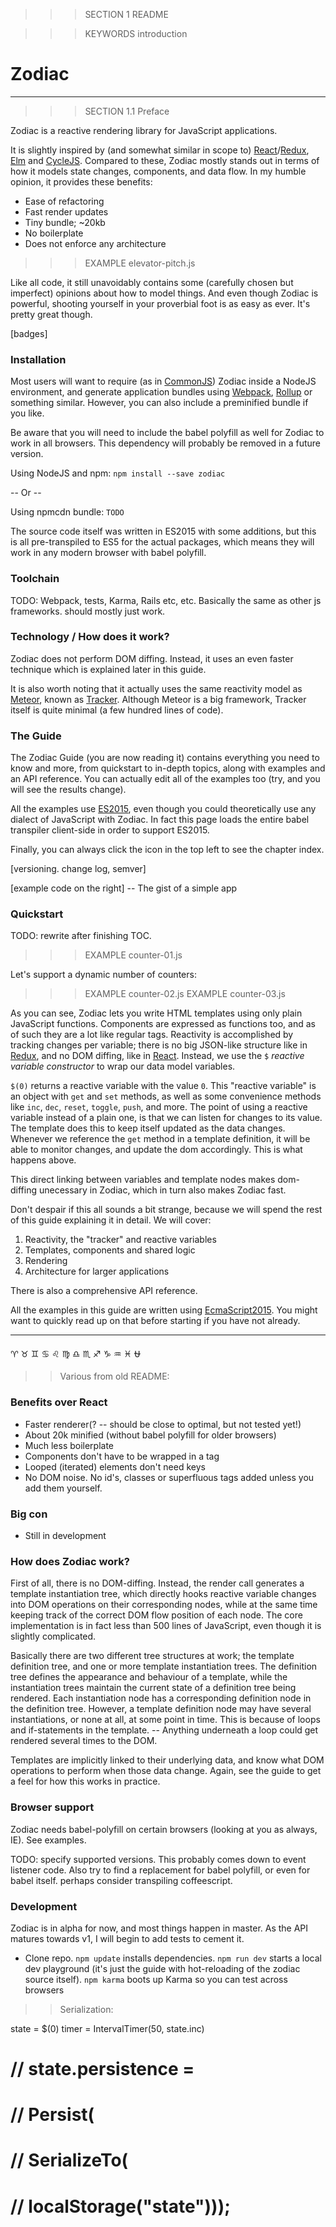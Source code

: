 
>>> SECTION 1 README

>>> KEYWORDS introduction

# Zodiac

---

>>> SECTION 1.1 Preface

Zodiac is a reactive rendering library for JavaScript applications.

It is slightly inspired by (and somewhat similar in scope to) [React](TODO)/[Redux](), [Elm](TODO) and [CycleJS](TODO). Compared to these, Zodiac mostly stands out in terms of how it models state changes, components, and data flow. In my humble opinion, it provides these benefits:

- Ease of refactoring
- Fast render updates
- Tiny bundle; ~20kb
- No boilerplate
- Does not enforce any architecture

>>> EXAMPLE elevator-pitch.js

Like all code, it still unavoidably contains some (carefully chosen but imperfect) opinions about how to model things. And even though Zodiac is powerful, shooting yourself in your proverbial foot is as easy as ever. It's pretty great though.

[badges]

### Installation

Most users will want to require (as in [CommonJS](TODO)) Zodiac inside a NodeJS environment, and generate application bundles using [Webpack](TODO), [Rollup](TODO) or something similar. However, you can also include a preminified bundle if you like.

Be aware that you will need to include the babel polyfill as well for Zodiac to work in all browsers. This dependency will probably be removed in a future version.

Using NodeJS and npm: `npm install --save zodiac`

-- Or --

Using npmcdn bundle: `TODO`

The source code itself was written in ES2015 with some additions, but this is all pre-transpiled to ES5 for the actual packages, which means they will work in any modern browser with babel polyfill.

### Toolchain

TODO: Webpack, tests, Karma, Rails etc, etc. Basically the same as other js frameworks. should mostly just work.

### Technology / How does it work?

Zodiac does not perform DOM diffing. Instead, it uses an even faster technique which is explained later in this guide.

It is also worth noting that it actually uses the same reactivity model as [Meteor](TODO), known as [Tracker](TODO). Although Meteor is a big framework, Tracker itself is quite minimal (a few hundred lines of code).

### The Guide

The Zodiac Guide (you are now reading it) contains everything you need to know and more, from quickstart to in-depth topics, along with examples and an API reference. You can actually edit all of the examples too (try, and you will see the results change).

All the examples use [ES2015](TODO), even though you could theoretically use any dialect of JavaScript with Zodiac. In fact this page loads the entire babel transpiler client-side in order to support ES2015.

Finally, you can always click the icon in the top left to see the chapter index.

[versioning. change log, semver]

[example code on the right] -- The gist of a simple app



### Quickstart

TODO: rewrite after finishing TOC.

>>> EXAMPLE counter-01.js

Let's support a dynamic number of counters:

>>> EXAMPLE counter-02.js
>>> EXAMPLE counter-03.js


As you can see, Zodiac lets you write HTML templates using only plain JavaScript functions. Components are expressed as functions too, and as of such they are a lot like regular tags. Reactivity is accomplished by tracking changes per variable; there is no big JSON-like structure like in [Redux](TODO), and no DOM diffing, like in [React](TODO). Instead, we use the `$` *reactive variable constructor* to wrap our data model variables.

`$(0)` returns a reactive variable with the value `0`. This "reactive variable" is an object with `get` and `set` methods, as well as some convenience methods like `inc`, `dec`, `reset`, `toggle`, `push`, and more. The point of using a reactive variable instead of a plain one, is that we can listen for changes to its value. The template does this to keep itself updated as the data changes. Whenever we reference the `get` method in a template definition, it will be able to monitor changes, and update the dom accordingly. This is what happens above.

This direct linking between variables and template nodes makes dom-diffing unecessary in Zodiac, which in turn also makes Zodiac fast.

Don't despair if this all sounds a bit strange, because we will spend the rest of this guide explaining it in detail. We will cover:

1. Reactivity, the "tracker" and reactive variables
2. Templates, components and shared logic
3. Rendering
4. Architecture for larger applications

There is also a comprehensive API reference.

All the examples in this guide are written using [EcmaScript2015](TODO). You might want to quickly read up on that before starting if you have not already.

---
♈ ♉ ♊ ♋ ♌ ♍ ♎ ♏ ♐ ♑ ♒ ♓ ⛎


>> Various from old README:

### Benefits over React

- Faster renderer(? -- should be close to optimal, but not tested yet!)
- About 20k minified (without babel polyfill for older browsers)
- Much less boilerplate
- Components don't have to be wrapped in a tag
- Looped (iterated) elements don't need keys
- No DOM noise. No id's, classes or superfluous tags added unless you add them yourself.

### Big con

- Still in development

### How does Zodiac work?

First of all, there is no DOM-diffing. Instead, the render call generates a template instantiation tree, which directly hooks reactive variable changes into DOM operations on their corresponding nodes, while at the same time keeping track of the correct DOM flow position of each node. The core implementation is in fact less than 500 lines of JavaScript, even though it is slightly complicated.

Basically there are two different tree structures at work; the template definition tree, and one or more template instantiation trees. The definition tree defines the appearance and behaviour of a template, while the instantiation trees maintain the current state of a definition tree being rendered. Each instantiation node has a corresponding definition node in the definition tree. However, a template definition node may have several instantiations, or none at all, at some point in time. This is because of loops and if-statements in the template. -- Anything underneath a loop could get rendered several times to the DOM.

Templates are implicitly linked to their underlying data, and know what DOM operations to perform when those data change. Again, see the guide to get a feel for how this works in practice.

### Browser support

Zodiac needs babel-polyfill on certain browsers (looking at you as always, IE). See examples.

TODO: specify supported versions. This probably comes down to event listener code. Also try to find a replacement for babel polyfill, or even for babel itself. perhaps consider transpiling coffeescript.

### Development

Zodiac is in alpha for now, and most things happen in master. As the API matures towards v1, I will begin to add tests to cement it.

- Clone repo.
`npm update` installs dependencies.
`npm run dev` starts a local dev playground (it's just the guide with hot-reloading of the zodiac source itself).
`npm karma` boots up Karma so you can test across browsers



>> Serialization:

state  = $(0)
timer  = IntervalTimer(50, state.inc)

  # // state.persistence =
  # //   Persist(
  # //     SerializeTo(
  # //       localStorage("state")));
